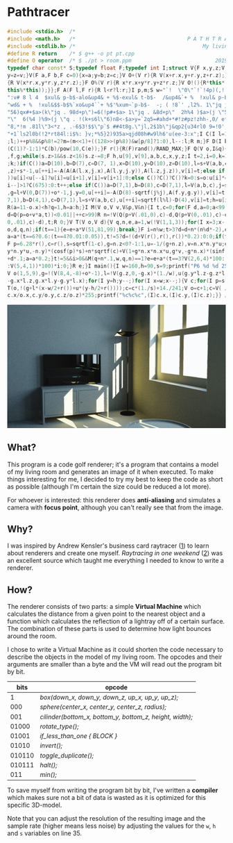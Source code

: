 # Pathtracer

```c++
#include <stdio.h>  /*                                                        */
#include <math.h>   /*                                    P A T H T R A C E R */
#include <stdlib.h> /*                                         My living room */
#define R return    /* $ g++ -o pt pt.cpp                                     */
#define O operator  /* $ ./pt > room.ppm                           2019-07-02 */
typedef char const* S;typedef float F;typedef int I;struct V{F x,y,z;V(F v=0){x=
y=z=v;}V(F a,F b,F c=0){x=a;y=b;z=c;}V O+(V r){R V(x+r.x,y+r.y,z+r.z);}V O*(V r)
{R V(x*r.x,y*r.y,z*r.z);}F O%(V r){R x*r.x+y*r.y+z*r.z;}V O!(){R*this*(1/sqrtf(*
this%*this));}};F A(F l,F r){R l<r?l:r;}I p,m;S w="`!  \"0\"`!`!4p)(,!`#0!0  :l"
":v# 8 l 4  $xul& p-b$-alo&up4& + %$-exul& t-b$-  /&up4&`+ %  !xul& p-b\"1  /&u"
"wd& + %  !xul&$$-b$%`xo&up4``+ %$'%xum~`p-b$-  -; ( !8`' ,l2%. 1\"jq j`98d+v}h"
"56)qx#+$a>(k\"jq . 98d+p\")=6(!p#+$a> 1\"jq . &8d+p\"  2h%4 )$a>(j \"5 . !(d+p"
"\"  6(%4 )%9>(j \"q . !(k+s6l\"6)n8<-$a>y=`2q5=#ahd+*#!z#pz!zhh-,0/ e*s4t8,l$p"
"8,*!m .81l\"3<*z , .-6$3!$$\"p`$ ##4t8g.\"jl,2$1b\"j&qp2{u34rl0 9=!0',k$ &7 4#"
"+1`ls2l0b(!2*rt84l:i$%: }v;*%5}2)935a>qjd08h#w9lh6'u(ee-3:x";I C(I l=1){for(m=0
;l;)++p%8&&p%8!=2?m=(m<<1)+((128>>(p%8))&w[p/8]?1:0),l--:l;R m;}F D(I b,I e=2){R
(C(1)?-1:1)*C(b)/pow(10,C(e));}F r(){R(F)rand()/RAND_MAX;}F Q(V o,I&q){V s=o,l,j
,f,g;while(s.z>1&&s.z<16)s.z-=8;F h,u[9],v[9],a,b,c,x,y,z;I t=2,i=0,k=1;for(p=-1
;k;)if(C())a=D(10),b=D(7),c=D(7, 1),x=D(10),y=D(10),z=D(10),l=s+V(a,b,c),j=V(x,y
,z)+s*-1,u[++i]=-A(A(A(l.x,j.x),A(l.y,j.y)),A(l.z,j.z)),v[i]=t;else if(C())if(C(
))u[i]<u[--i]?u[i]=u[i+1],v[i]=v[i+1]:0;else C()?C()?C()?k=0:s=o:u[i]*=-1:C()?u[
i--]>1?C(675):0:t++;else if(C())a=D(7,1),b=D(8),c=D(7,1),l=V(a,b,c),j=s+l*-1,f=j
,g=l+V(0,D(7))+o*-1,j.y=0,u[++i]=-A(D(8)-sqrtf(j%j),A(f.y,g.y)),v[i]=t;else a=D(
7,1),b=D(4,1),c=D(7,1),l=s+V(a,b,c),u[++i]=sqrtf(l%l)-D(4),v[i]=t;h=u[i];q=v[i];
R(a=11-o.x)<h?q=1,h=a:h;}I M(V o,V v,V&p,V&n){I t,c=0;for(F d,a=0;a<99;a+=d)if((
d=Q(p=o+v*a,t))<0.01||++c>99)R n=!V(Q(p+V(.01,0),c)-d,Q(p+V(0,.01),c)-d,Q(p+V(0,
0,.01),c)-d),t;R 0;}V T(V o,V d){V q,n,e,a=1,w(!V(1,1,3));for(I x=3;x--;){I t=M(
o,d,q,n);if(t==1){e=e+a*V(51,81,99);break;}F i=n%w;t>3?d=d+n*(n%d*-2),o=q+d*0.1,
a=a*(t==6?0.6:(t==4?0.01:0.05)),t!=5?d=!(d+V(r(),r(),r())*0.2):0:0;if(t>1&&t<4){
F p=6.28*r(),c=r(),s=sqrtf(1-c),g=n.z<0?-1:1,u=-1/(g+n.z),v=n.x*n.y*u;d=V(v,g+n.
y*n.y*u,-n.y)*(cosf(p)*s)+n*sqrtf(c)+V(1+g*n.x*n.x*u,g*v,-g*n.x)*(sinf(p)*s);o=q
+d*.1;a=a*0.2;}t!=5&&i>0&&M(q+n*.1,w,q,n)==1?e=e+a*(t==3?V(2,6,4)*100:(t==4?V(1)
:V(5,4,1))*100)*i:0;}R e;}I main(){I w=160,h=90,s=9;printf("P6 %d %d 255 ",w,h);
V o(1,5,9),g=!(V(8,4,-8)+o*-1),l=!V(g.z,0,-g.x)*(1./w),u(g.y*l.z-g.z*l.y,g.z*l.x
-g.x*l.z,g.x*l.y-g.y*l.x);for(I y=h;y--;)for(I x=w;x--;){V c;for(I p=s;p--;)c=c+
T(o,!(g+l*(x-w/2+r())+u*(y-h/2+r())));c=c*(1./s)+14./241;V o=c+1;c=V( //   Joris
c.x/o.x,c.y/o.y,c.z/o.z)*255;printf("%c%c%c",(I)c.x,(I)c.y,(I)c.z);}} //  Hartog
```

![A render generated by the code above](img/render.jpg "My living room")

## What?
This program is a code golf renderer; it's a program that contains a model of my
living room and generates an image of it when executed. To make things
interesting for me, I decided to try my best to keep the code as short as
possible (although I'm certain the size could be reduced a lot more).

For whoever is interested: this renderer does **anti-aliasing** and simulates a
camera with **focus point**, although you can't really see that from the image.

## Why?
I was inspired by Andrew Kensler's business card raytracer ([1]) to learn about
renderers and create one myself. *Raytracing in one weekend* ([2]) was an
excellent source which taught me everything I needed to know to write a
renderer.

## How?
The renderer consists of two parts: a simple **Virtual Machine** which calculates
the distance from a given point to the nearest object and a function which
calculates the reflection of a lightray off of a certain surface. The
combination of these parts is used to determine how light bounces around the
room.

I chose to write a Virtual Machine as it could shorten the code necessary to
describe the objects in the model of my living room. The opcodes and their
arguments are smaller than a byte and the VM will read out the program bit by
bit.

| bits   | opcode                                                   |
|--------|----------------------------------------------------------|
| 1      | *box(down_x, down_y, down_z, up_x, up_y, up_z);*         |
| 000    | *sphere(center_x, center_y, center_z, radius);*          |
| 001    | *cilinder(bottom_x, bottom_y, bottom_z, height, width);* |
| 01000  | *rotate_type();*                                         |
| 01001  | *if_less_than_one { BLOCK }*                             |
| 01010  | *invert();*                                              |
| 010110 | *toggle_duplicate();*                                    |
| 010111 | *halt();*                                                |
| 011    | *min();*                                                 |

To save myself from writing the program bit by bit, I've written a **compiler**
which makes sure not a bit of data is wasted as it is optimized for this
specific 3D-model.

Note that you can adjust the resolution of the resulting image and the
sample rate (higher means less noise) by adjusting the values for the `w`, `h`
and `s` variables on line 35.

[1]: http://fabiensanglard.net/rayTracing_back_of_business_card/
[2]: https://github.com/petershirley/raytracinginoneweekend
